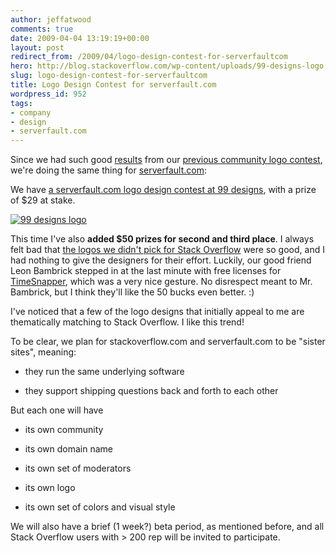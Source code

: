 ```yaml
---
author: jeffatwood
comments: true
date: 2009-04-04 13:19:19+00:00
layout: post
redirect_from: /2009/04/logo-design-contest-for-serverfaultcom
hero: http://blog.stackoverflow.com/wp-content/uploads/99-designs-logo.png
slug: logo-design-contest-for-serverfaultcom
title: Logo Design Contest for serverfault.com
wordpress_id: 952
tags:
- company
- design
- serverfault.com
---
```



Since we had such good [results](http://blog.stackoverflow.com/2008/04/logo-design-contest-winner/) from our [previous community logo contest](http://blog.stackoverflow.com/2008/04/logo-design-contest/), we're doing the same thing for [serverfault.com](http://serverfault.com):



We have [a serverfault.com logo design contest at 99 designs](http://99designs.com/contests/20088), with a prize of $29 at stake.





[![99 designs logo](http://blog.stackoverflow.com/wp-content/uploads/99-designs-logo.png)](http://99designs.com/contests/20088)





This time I've also **added $50 prizes for second and third place**. I always felt bad that [the logos we didn't pick for Stack Overflow](http://blog.stackoverflow.com/2008/04/logo-design-contest-winner/) were so good, and I had nothing to give the designers for their effort. Luckily, our good friend Leon Bambrick stepped in at the last minute with free licenses for [TimeSnapper](http://www.timesnapper.com/), which was a very nice gesture. No disrespect meant to Mr. Bambrick, but I think they'll like the 50 bucks even better. :)



I've noticed that a few of the logo designs that initially appeal to me are thematically matching to Stack Overflow. I like this trend!



To be clear, we plan for stackoverflow.com and serverfault.com to be "sister sites", meaning:







  * they run the same underlying software

  * they support shipping questions back and forth to each other






But each one will have 







  * its own community

  * its own domain name

  * its own set of moderators

  * its own logo

  * its own set of colors and visual style




We will also have a brief (1 week?) beta period, as mentioned before, and all Stack Overflow users with > 200 rep will be invited to participate.

